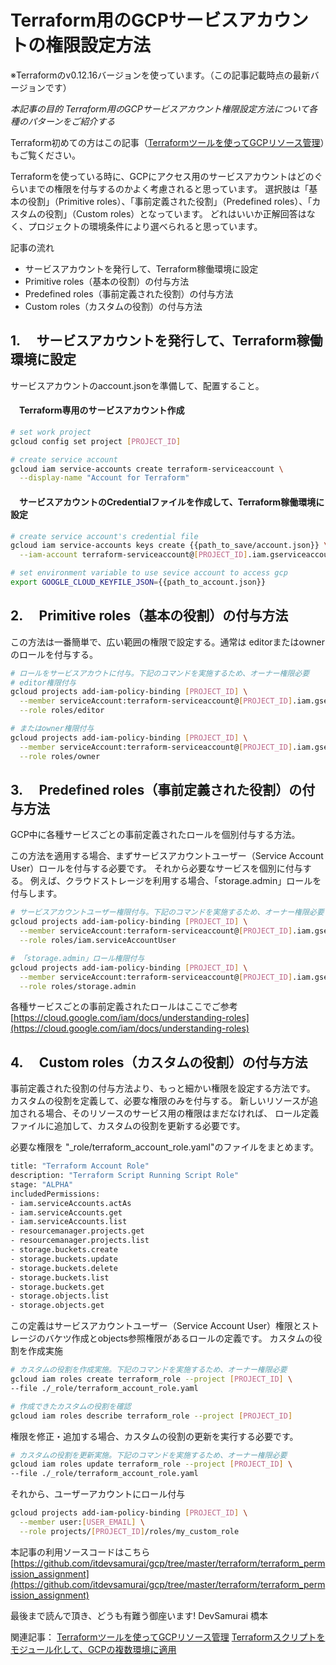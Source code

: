 # Terraform用のGCPサービスアカウントの権限設定方法
※Terraformのv0.12.16バージョンを使っています。（この記事記載時点の最新バージョンです）

*本記事の目的
Terraform用のGCPサービスアカウント権限設定方法について各種のパターンをご紹介する*

Terraform初めての方はこの記事（[Terraformツールを使ってGCPリソース管理](https://qiita.com/devs_hd/items/6a715fedf5462af420f2)）もご覧ください。

Terraformを使っている時に、GCPにアクセス用のサービスアカウントはどのぐらいまでの権限を付与するのかよく考慮されると思っています。
選択肢は「基本の役割」（Primitive roles）、「事前定義された役割」（Predefined roles）、「カスタムの役割」（Custom roles）となっています。
どれはいいか正解回答はなく、プロジェクトの環境条件により選べられると思っています。


記事の流れ

- サービスアカウントを発行して、Terraform稼働環境に設定
- Primitive roles（基本の役割）の付与方法
- Predefined roles（事前定義された役割）の付与方法
- Custom roles（カスタムの役割）の付与方法


## 1. 　サービスアカウントを発行して、Terraform稼働環境に設定
サービスアカウントのaccount.jsonを準備して、配置すること。

#### 　Terraform専用のサービスアカウント作成
```sh
# set work project
gcloud config set project [PROJECT_ID]

# create service account
gcloud iam service-accounts create terraform-serviceaccount \
  --display-name "Account for Terraform"
```

#### 　サービスアカウントのCredentialファイルを作成して、Terraform稼働環境に設定
```sh
# create service account's credential file
gcloud iam service-accounts keys create {{path_to_save/account.json}} \
  --iam-account terraform-serviceaccount@[PROJECT_ID].iam.gserviceaccount.com

# set environment variable to use sevice account to access gcp
export GOOGLE_CLOUD_KEYFILE_JSON={{path_to_account.json}}
```


## 2. 　Primitive roles（基本の役割）の付与方法
この方法は一番簡単で、広い範囲の権限で設定する。通常は editorまたはownerのロールを付与する。

```sh
# ロールをサービスアカウトに付与。下記のコマンドを実施するため、オーナー権限必要
# editor権限付与
gcloud projects add-iam-policy-binding [PROJECT_ID] \
  --member serviceAccount:terraform-serviceaccount@[PROJECT_ID].iam.gserviceaccount.com \
  --role roles/editor

# またはowner権限付与
gcloud projects add-iam-policy-binding [PROJECT_ID] \
  --member serviceAccount:terraform-serviceaccount@[PROJECT_ID].iam.gserviceaccount.com \
  --role roles/owner
```

## 3. 　Predefined roles（事前定義された役割）の付与方法
GCP中に各種サービスごとの事前定義されたロールを個別付与する方法。

この方法を適用する場合、まずサービスアカウントユーザー（Service Account User）ロールを付与する必要です。
それから必要なサービスを個別に付与する。
例えば、クラウドストレージを利用する場合、「storage.admin」ロールを付与します。

```sh
# サービスアカウントユーザー権限付与。下記のコマンドを実施するため、オーナー権限必要
gcloud projects add-iam-policy-binding [PROJECT_ID] \
  --member serviceAccount:terraform-serviceaccount@[PROJECT_ID].iam.gserviceaccount.com \
  --role roles/iam.serviceAccountUser

# 「storage.admin」ロール権限付与
gcloud projects add-iam-policy-binding [PROJECT_ID] \
  --member serviceAccount:terraform-serviceaccount@[PROJECT_ID].iam.gserviceaccount.com \
  --role roles/storage.admin
```

各種サービスごとの事前定義されたロールはここでご参考
[https://cloud.google.com/iam/docs/understanding-roles](https://cloud.google.com/iam/docs/understanding-roles)


## 4. 　Custom roles（カスタムの役割）の付与方法
事前定義された役割の付与方法より、もっと細かい権限を設定する方法です。
カスタムの役割を定義して、必要な権限のみを付与する。
新しいリソースが追加される場合、そのリソースのサービス用の権限はまだなければ、
ロール定義ファイルに追加して、カスタムの役割を更新する必要です。

必要な権限を "_role/terraform_account_role.yaml"のファイルをまとめます。

```sh
title: "Terraform Account Role"
description: "Terraform Script Running Script Role"
stage: "ALPHA"
includedPermissions:
- iam.serviceAccounts.actAs
- iam.serviceAccounts.get
- iam.serviceAccounts.list
- resourcemanager.projects.get
- resourcemanager.projects.list
- storage.buckets.create
- storage.buckets.update
- storage.buckets.delete
- storage.buckets.list
- storage.buckets.get
- storage.objects.list
- storage.objects.get
```

この定義はサービスアカウントユーザー（Service Account User）権限とストレージのバケツ作成とobjects参照権限があるロールの定義です。
カスタムの役割を作成実施

```sh
# カスタムの役割を作成実施。下記のコマンドを実施するため、オーナー権限必要
gcloud iam roles create terraform_role --project [PROJECT_ID] \
--file ./_role/terraform_account_role.yaml

# 作成できたカスタムの役割を確認
gcloud iam roles describe terraform_role --project [PROJECT_ID]
```


権限を修正・追加する場合、カスタムの役割の更新を実行する必要です。

```sh
# カスタムの役割を更新実施。下記のコマンドを実施するため、オーナー権限必要
gcloud iam roles update terraform_role --project [PROJECT_ID] \
--file ./_role/terraform_account_role.yaml
```

それから、ユーザーアカウントにロール付与

```sh
gcloud projects add-iam-policy-binding [PROJECT_ID] \
  --member user:[USER_EMAIL] \
  --role projects/[PROJECT_ID]/roles/my_custom_role
```
    

本記事の利用ソースコードはこちら
[https://github.com/itdevsamurai/gcp/tree/master/terraform/terraform_permission_assignment](https://github.com/itdevsamurai/gcp/tree/master/terraform/terraform_permission_assignment)


最後まで読んで頂き、どうも有難う御座います!
DevSamurai 橋本


関連記事：
[Terraformツールを使ってGCPリソース管理](https://qiita.com/devs_hd/items/6a715fedf5462af420f2)
[Terraformスクリプトをモジュール化して、GCPの複数環境に適用](https://qiita.com/devs_hd/items/491b72dec2d4c077d977)